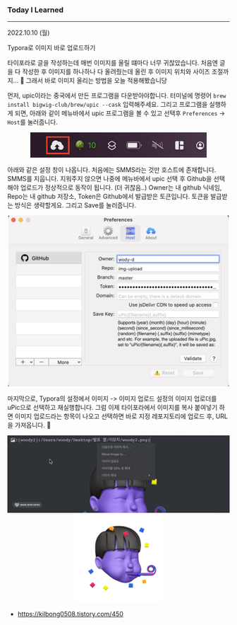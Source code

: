### Today I Learned 

----

2022.10.10 (월)



Typora로 이미지 바로 업로드하기 

타이포라로 글을 작성하는데 매번 이미지를 올릴 떄마다 너무 귀찮았습니다. 처음엔 글을 다 작성한 후 이미지를 하나하나 다 올려줬는데 올린 후 이미지 위치와 사이즈 조절까지... 👿 그래서 바로 이미지 올리는 방법을 오늘 적용해봤습니당

먼저, upic이라는 중국에서 만든 프로그램을 다운받아야합니다. 터미널에 명령어 `brew install bigwig-club/brew/upic --cask` 입력해주세요. 그리고 프로그램을 실행하게 되면, 아래와 같이 메뉴바에서 upic 프로그램을 볼 수 있고 선택후 `Preferences` -> `Host`를 눌러줍니다. 

<div align="center"><img src="https://raw.githubusercontent.com/hello-woody/img-uploader/master/uPic/%E1%84%89%E1%85%B3%E1%84%8F%E1%85%B3%E1%84%85%E1%85%B5%E1%86%AB%E1%84%89%E1%85%A3%E1%86%BA%202022-10-10%20%E1%84%8B%E1%85%A9%E1%84%92%E1%85%AE%205.34.32.png" width="400"></div>

아래와 같은 설정 창이 나옵니다. 처음에는 SMMS라는 것만 호스트에 존재합니다. SMMS를 지웁니다. 지워주지 않으면 나중에 메뉴바에서 upic 선택 후 Github을 선택해야 업로드가 정상적으로 동작이 됩니다. (더 귀찮음..) Owner는 내 github 닉네임, Repo는 내 github 저장소, Token은 Github에서 발급받은 토큰입니다. 토큰을 발급받는 방식은 생략할게요. 그리고 Save를 눌러줍니다. 

<div align="center"><img src="https://raw.githubusercontent.com/hello-woody/img-uploader/master/uPic/%E1%84%89%E1%85%B3%E1%84%8F%E1%85%B3%E1%84%85%E1%85%B5%E1%86%AB%E1%84%89%E1%85%A3%E1%86%BA%202022-10-10%20%E1%84%8B%E1%85%A9%E1%84%92%E1%85%AE%205.35.22.png" width="500"></div>



마지막으로, Typora의 설정에서 이미지 -> 이미지 업로드 설정의 이미지 업로더를 uPic으로 선택하고 재실행합니다. 그럼 이제 타이포라에서 이미지를 복사 붙여넣기 하면 이미지 업로드라는 항목이 나오고 선택하면 바로 지정 레포지토리에 업로드 후, URL을 가져옵니다. 🎉

<div align="center"><img src="https://raw.githubusercontent.com/hello-woody/img-uploader/master/uPic/2022-10-10%2017.42.33.gif" width="700"><br /><img src="https://raw.githubusercontent.com/hello-woody/img-uploader/master/uPic/woody2.png" width="200"></div>









- https://kilbong0508.tistory.com/450